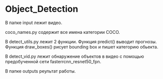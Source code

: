 # Object_Detection 
В папке input лежит видео.

coco_names.py  содержит все имена  категории COCO.

В detect_utils.py лежит 2 функции. Функция predict() выводит прогнозы. Функция draw_boxes() рисует bounding box и пишет категорию обьекта.

В detect_vid.py лежит обнаружение объектов в видео с помощью предобученной сети fasterrcnn_resnet50_fpn.

В папке outputs реультат работы.
